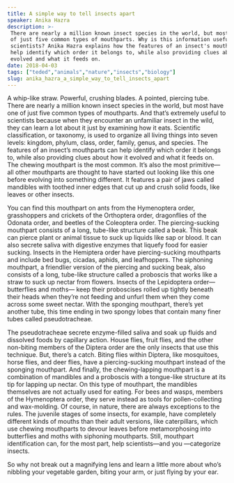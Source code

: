 ```yaml
---
title: A simple way to tell insects apart
speaker: Anika Hazra
description: >-
 There are nearly a million known insect species in the world, but most have one
 of just five common types of mouthparts. Why is this information useful to
 scientists? Anika Hazra explains how the features of an insect's mouthparts can
 help identify which order it belongs to, while also providing clues about how it
 evolved and what it feeds on.
date: 2018-04-03
tags: ["teded","animals","nature","insects","biology"]
slug: anika_hazra_a_simple_way_to_tell_insects_apart
---
```


A whip-like straw. Powerful, crushing blades. A pointed, piercing tube. There are nearly a
million known insect species in the world, but most have one of just five common types
of mouthparts. And that’s extremely useful to scientists because when they encounter an
unfamiliar insect in the wild, they can learn a lot about it just by examining how it
eats. Scientific classification, or taxonomy, is used to organize all living things into
seven levels: kingdom, phylum, class, order, family, genus, and species. The features of
an insect’s mouthparts can help identify which order it belongs to, while also providing
clues about how it evolved and what it feeds on. The chewing mouthpart is the most common.
It’s also the most primitive— all other mouthparts are thought to have started out
looking like this one before evolving into something different. It features a pair of
jaws called mandibles with toothed inner edges that cut up and crush solid foods, like
leaves or other insects.

You can find this mouthpart on ants from the Hymenoptera order, grasshoppers and crickets
 of the Orthoptera order, dragonflies of the Odonata order, and beetles of the Coleoptera
order. The piercing-sucking mouthpart consists of a long, tube-like structure called a
beak. This beak can pierce plant or animal tissue to suck up liquids like sap or blood.
It can also secrete saliva with digestive enzymes that liquefy food for easier sucking.
Insects in the Hemiptera order have piercing-sucking mouthparts and include bed bugs,
cicadas, aphids, and leafhoppers. The siphoning mouthpart, a friendlier version of the
piercing and sucking beak, also consists of a long, tube-like structure called a
proboscis that works like a straw to suck up nectar from flowers. Insects of the
Lepidoptera order— butterflies and moths— keep their proboscises rolled up tightly beneath
their heads when they’re not feeding and unfurl them when they come across some sweet
nectar. With the sponging mouthpart, there’s yet another tube, this time ending in two
spongy lobes that contain many finer tubes called pseudotracheae.

The pseudotracheae secrete enzyme-filled saliva and soak up fluids and dissolved foods
by capillary action. House flies, fruit flies, and the other non-biting members of the
Diptera order are the only insects that use this technique. But, there’s a catch. Biting
flies within Diptera, like mosquitoes, horse flies, and deer flies, have a
piercing-sucking mouthpart instead of the sponging mouthpart. And finally, the
chewing-lapping mouthpart is a combination of mandibles and a proboscis with a tongue-like
 structure at its tip for lapping up nectar. On this type of mouthpart, the mandibles
themselves are not actually used for eating. For bees and wasps, members of the
Hymenoptera order, they serve instead as tools for pollen-collecting and wax-molding. Of
course, in nature, there are always exceptions to the rules. The juvenile stages of some
insects, for example, have completely different kinds of mouths than their adult
versions, like caterpillars, which use chewing mouthparts to devour leaves before
metamorphosing into butterflies and moths with siphoning mouthparts. Still, mouthpart
identification can, for the most part, help scientists—and you —categorize
insects.

So why not break out a magnifying lens and learn a little more about who’s nibbling your
vegetable garden, biting your arm, or just flying by your ear.

<!--
ad_duration=0
event="TED-Ed"
external_start_time=0
intro_duration=0
is_subtitle_required="False"
is_talk_featured="False"
language="en"
language_swap="False"
native_language="en"
number_of_related_talks=6
number_of_speakers=1
number_of_subtitled_videos=0
number_of_tags=5
number_of_talk_download_languages=21
number_of_talk_more_resources=0
number_of_talk_recommendations=0
number_of_talks_take_actions=0
post_ad_duration=0
published_timestamp="2018-04-03 14:10:09"
recording_date="2018-04-03"
speaker_is_published=0
speaker_name="Anika Hazra"
talk_name="A simple way to tell insects apart"
talks_tags=["teded","animals","nature","insects","biology"]
url_photo_talk="https://s3.amazonaws.com/talkstar-photos/uploads/4cce612b-b903-4277-93eb-15b076df2b6e/textless_insect.jpg"
url_webpage="https://www.ted.com/talks/anika_hazra_a_simple_way_to_tell_insects_apart"
video_type_name="TED-Ed Original"
-->